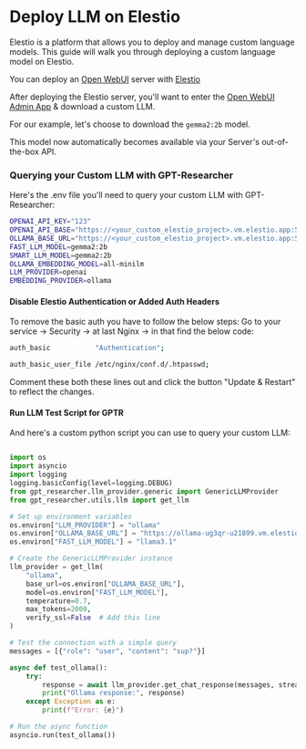 # Deploy LLM on Elestio

Elestio is a platform that allows you to deploy and manage custom language models. This guide will walk you through deploying a custom language model on Elestio.

You can deploy an [Open WebUI](https://github.com/open-webui/open-webui/tree/main) server with [Elestio](https://elest.io/open-source/ollama)

After deploying the Elestio server, you'll want to enter the [Open WebUI Admin App](https://github.com/open-webui/open-webui/tree/main) & download a custom LLM.

For our example, let's choose to download the `gemma2:2b` model.

This model now automatically becomes available via your Server's out-of-the-box API.


### Querying your Custom LLM with GPT-Researcher

Here's the .env file you'll need to query your custom LLM with GPT-Researcher:

```bash
OPENAI_API_KEY="123"
OPENAI_API_BASE="https://<your_custom_elestio_project>.vm.elestio.app:57987/v1"
OLLAMA_BASE_URL="https://<your_custom_elestio_project>.vm.elestio.app:57987/"
FAST_LLM_MODEL=gemma2:2b
SMART_LLM_MODEL=gemma2:2b
OLLAMA_EMBEDDING_MODEL=all-minilm
LLM_PROVIDER=openai
EMBEDDING_PROVIDER=ollama
```

#### Disable Elestio Authentication or Added Auth Headers

To remove the basic auth you have to follow the below steps:
Go to your service -> Security -> at last Nginx -> in that find the below code:

```bash
auth_basic           "Authentication"; 

auth_basic_user_file /etc/nginx/conf.d/.htpasswd;
```

Comment these both these lines out and click the button "Update & Restart" to reflect the changes.


#### Run LLM Test Script for GPTR

And here's a custom python script you can use to query your custom LLM:

```python

import os
import asyncio
import logging
logging.basicConfig(level=logging.DEBUG)
from gpt_researcher.llm_provider.generic import GenericLLMProvider
from gpt_researcher.utils.llm import get_llm

# Set up environment variables
os.environ["LLM_PROVIDER"] = "ollama"
os.environ["OLLAMA_BASE_URL"] = "https://ollama-ug3qr-u21899.vm.elestio.app:57987"
os.environ["FAST_LLM_MODEL"] = "llama3.1"

# Create the GenericLLMProvider instance
llm_provider = get_llm(
    "ollama",
    base_url=os.environ["OLLAMA_BASE_URL"],
    model=os.environ["FAST_LLM_MODEL"],
    temperature=0.7,
    max_tokens=2000,
    verify_ssl=False  # Add this line
)

# Test the connection with a simple query
messages = [{"role": "user", "content": "sup?"}]

async def test_ollama():
    try:
        response = await llm_provider.get_chat_response(messages, stream=False)
        print("Ollama response:", response)
    except Exception as e:
        print(f"Error: {e}")

# Run the async function
asyncio.run(test_ollama())
    
```

